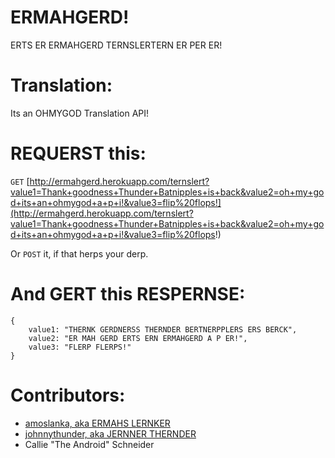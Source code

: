 ERMAHGERD!
=========

ERTS ER ERMAHGERD TERNSLERTERN ER PER ER!

Translation:
============

Its an OHMYGOD Translation API!

REQUERST this:
===============

`GET` [http://ermahgerd.herokuapp.com/ternslert?value1=Thank+goodness+Thunder+Batnipples+is+back&value2=oh+my+god+its+an+ohmygod+a+p+i!&value3=flip%20flops!](http://ermahgerd.herokuapp.com/ternslert?value1=Thank+goodness+Thunder+Batnipples+is+back&value2=oh+my+god+its+an+ohmygod+a+p+i!&value3=flip%20flops!)

Or `POST` it, if that herps your derp.

And GERT this RESPERNSE:
=======================

```
{
	value1: "THERNK GERDNERSS THERNDER BERTNERPPLERS ERS BERCK",
	value2: "ER MAH GERD ERTS ERN ERMAHGERD A P ER!",
	value3: "FLERP FLERPS!"
}
```

Contributors:
=============

- [amoslanka, aka ERMAHS LERNKER](http://www.github.com/amoslanka)
- [johnnythunder, aka JERNNER THERNDER](http://www.github.com/johnnythunder)
- Callie "The Android" Schneider